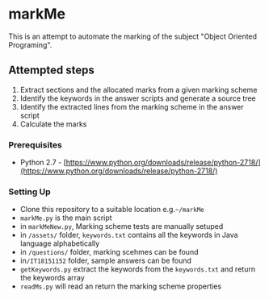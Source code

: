 # markMe

This is an attempt to automate the marking of the subject "Object Oriented Programing".

## Attempted steps
1. Extract sections and the allocated marks from a given marking scheme
2. Identify the keywords in the answer scripts and generate a source tree
3. Identify the extracted lines from the marking scheme in the answer script
4. Calculate the marks

### Prerequisites
* Python 2.7 - [https://www.python.org/downloads/release/python-2718/](https://www.python.org/downloads/release/python-2718/)

### Setting Up
* Clone this repository to a suitable location e.g.`~/markMe`
* `markMe.py` is the main script
* in `markMeNew.py`, Marking scheme tests are manually setuped
* in `/assets/` folder, `keywords.txt` contains all the keywords in Java language alphabetically
* in `/questions/` folder, marking scehmes can be found
* in`/IT18151152` folder, sample answers can be found
* `getKeywords.py` extract  the keywords from the `keywords.txt` and return the keywords array
* `readMs.py` will read an return the marking scheme properties

